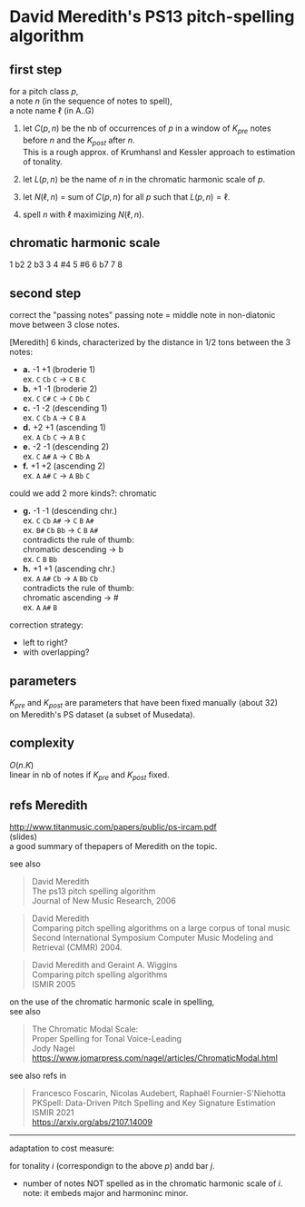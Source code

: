 # David Meredith's PS13 pitch-spelling algorithm

## first step

for a pitch class $p$,  
a note $n$ (in the sequence of notes to spell),  
a note name $\ell$ (in A..G)

1. let $C(p, n)$ be the nb of occurrences of $p$ 
   in a window of $K_{pre}$ notes before $n$ and the $K_{post}$ after $n$.  
   This is a rough approx. of Krumhansl and Kessler approach to estimation of tonality.

2. let $L(p, n)$ be the name of $n$ in the chromatic harmonic scale of $p$.

3. let $N(\ell, n)$ = sum of $C(p, n)$ for all $p$ such that $L(p, n) = \ell$.

4. spell $n$ with $\ell$ maximizing  $N(\ell, n)$.

## chromatic harmonic scale

1 b2 2 b3 3 4 #4 5 #6 6 b7 7 8

## second step

correct the "passing notes" 
passing note = middle note in non-diatonic move between 3 close notes.

[Meredith] 6 kinds, characterized by the distance in 1/2 tons between the 3 notes:

- **a.** -1 +1   (broderie 1)  
  ex. `C` `Cb` `C` $\to$ `C` `B` `C`
- **b.** +1  -1  (broderie 2)  
  ex. `C` `C#` `C` $\to$ `C` `Db` `C`
- **c.** -1 -2  (descending 1)  
  ex. `C` `Cb` `A` $\to$ `C` `B` `A`
- **d.** +2 +1  (ascending 1)  
  ex. `A` `Cb` `C` $\to$ `A` `B` `C`
- **e.** -2 -1  (descending 2)  
  ex. `C` `A#` `A` $\to$ `C` `Bb` `A`
- **f.** +1 +2  (ascending 2)  
  ex. `A` `A#` `C` $\to$ `A` `Bb` `C`

could we add 2 more kinds?: chromatic

- **g.** -1 -1  (descending chr.)  
  ex. `C` `Cb` `A#` $\to$ `C` `B` `A#`  
  ex. `B#` `Cb` `Bb` $\to$ `C` `B` `A#`  
  contradicts the rule of thumb:  
  chromatic descending $\to$ b  
  ex. `C` `B` `Bb`  
- **h.** +1 +1  (ascending chr.)  
  ex. `A` `A#` `Cb` $\to$ `A` `Bb` `Cb`  
  contradicts the rule of thumb:  
  chromatic ascending $\to$ #  
  ex. `A` `A#` `B`

correction strategy: 

- left to right? 
- with overlapping?

## parameters

$K_{pre}$ and $K_{post}$ are parameters that have been fixed manually (about 32)  
on Meredith's PS dataset (a subset of Musedata).

## complexity

$O(n . K)$  
linear in nb of notes if $K_{pre}$ and $K_{post}$ fixed.

## refs Meredith

http://www.titanmusic.com/papers/public/ps-ircam.pdf  
(slides)  
a good summary of thepapers of Meredith on the topic.

see also

> David Meredith  
>   The ps13 pitch spelling algorithm  
>   Journal of New Music Research, 2006

> David Meredith  
>   Comparing pitch spelling algorithms on a large corpus of tonal music  
>   Second International Symposium Computer Music Modeling and Retrieval (CMMR) 2004.

> David Meredith and Geraint A. Wiggins  
>   Comparing pitch spelling algorithms  
>   ISMIR 2005

on the use of the chromatic harmonic scale in spelling,  
see also 

> The Chromatic Modal Scale:  
>   Proper Spelling for Tonal Voice-Leading  
>   Jody Nagel  
>   https://www.jomarpress.com/nagel/articles/ChromaticModal.html

see also refs in 

> Francesco Foscarin, Nicolas Audebert, Raphaël Fournier-S'Niehotta  
>  PKSpell: Data-Driven Pitch Spelling and Key Signature Estimation  
> ISMIR 2021  
> https://arxiv.org/abs/2107.14009

---

adaptation to cost measure:

for tonality $i$ (correspondign to the above $p$) andd bar $j$.

- number of notes NOT spelled as in the chromatic harmonic scale of $i$.
  note: it embeds major and harmoninc minor.
